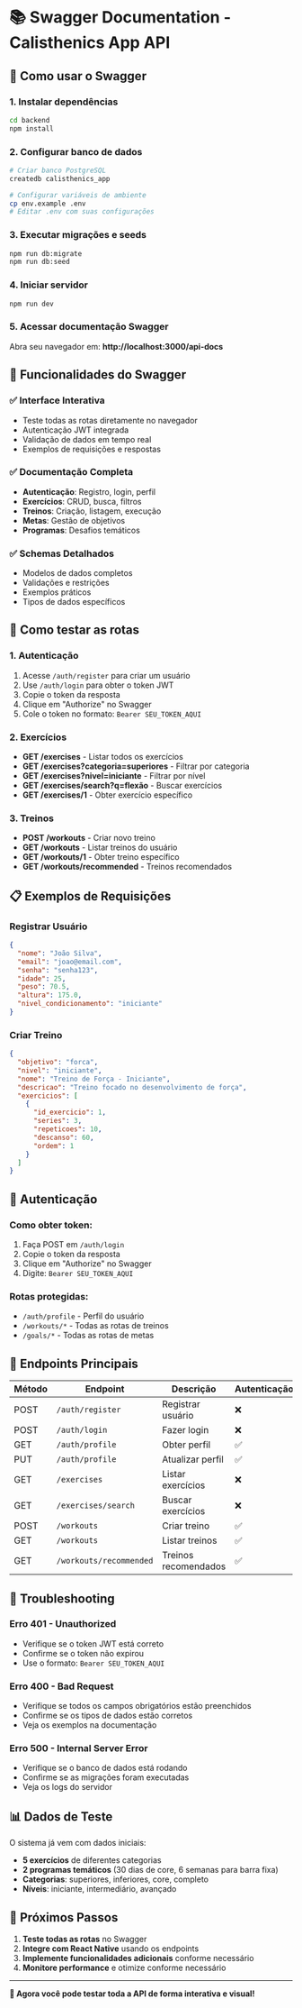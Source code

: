 # 📚 Swagger Documentation - Calisthenics App API

## 🚀 Como usar o Swagger

### 1. **Instalar dependências**
```bash
cd backend
npm install
```

### 2. **Configurar banco de dados**
```bash
# Criar banco PostgreSQL
createdb calisthenics_app

# Configurar variáveis de ambiente
cp env.example .env
# Editar .env com suas configurações
```

### 3. **Executar migrações e seeds**
```bash
npm run db:migrate
npm run db:seed
```

### 4. **Iniciar servidor**
```bash
npm run dev
```

### 5. **Acessar documentação Swagger**
Abra seu navegador em: **http://localhost:3000/api-docs**

## 🔧 Funcionalidades do Swagger

### ✅ **Interface Interativa**
- Teste todas as rotas diretamente no navegador
- Autenticação JWT integrada
- Validação de dados em tempo real
- Exemplos de requisições e respostas

### ✅ **Documentação Completa**
- **Autenticação**: Registro, login, perfil
- **Exercícios**: CRUD, busca, filtros
- **Treinos**: Criação, listagem, execução
- **Metas**: Gestão de objetivos
- **Programas**: Desafios temáticos

### ✅ **Schemas Detalhados**
- Modelos de dados completos
- Validações e restrições
- Exemplos práticos
- Tipos de dados específicos

## 🧪 Como testar as rotas

### **1. Autenticação**
1. Acesse `/auth/register` para criar um usuário
2. Use `/auth/login` para obter o token JWT
3. Copie o token da resposta
4. Clique em "Authorize" no Swagger
5. Cole o token no formato: `Bearer SEU_TOKEN_AQUI`

### **2. Exercícios**
- **GET /exercises** - Listar todos os exercícios
- **GET /exercises?categoria=superiores** - Filtrar por categoria
- **GET /exercises?nivel=iniciante** - Filtrar por nível
- **GET /exercises/search?q=flexão** - Buscar exercícios
- **GET /exercises/1** - Obter exercício específico

### **3. Treinos**
- **POST /workouts** - Criar novo treino
- **GET /workouts** - Listar treinos do usuário
- **GET /workouts/1** - Obter treino específico
- **GET /workouts/recommended** - Treinos recomendados

## 📋 Exemplos de Requisições

### **Registrar Usuário**
```json
{
  "nome": "João Silva",
  "email": "joao@email.com",
  "senha": "senha123",
  "idade": 25,
  "peso": 70.5,
  "altura": 175.0,
  "nivel_condicionamento": "iniciante"
}
```

### **Criar Treino**
```json
{
  "objetivo": "forca",
  "nivel": "iniciante",
  "nome": "Treino de Força - Iniciante",
  "descricao": "Treino focado no desenvolvimento de força",
  "exercicios": [
    {
      "id_exercicio": 1,
      "series": 3,
      "repeticoes": 10,
      "descanso": 60,
      "ordem": 1
    }
  ]
}
```

## 🔐 Autenticação

### **Como obter token:**
1. Faça POST em `/auth/login`
2. Copie o token da resposta
3. Clique em "Authorize" no Swagger
4. Digite: `Bearer SEU_TOKEN_AQUI`

### **Rotas protegidas:**
- `/auth/profile` - Perfil do usuário
- `/workouts/*` - Todas as rotas de treinos
- `/goals/*` - Todas as rotas de metas

## 🎯 Endpoints Principais

| Método | Endpoint | Descrição | Autenticação |
|--------|----------|-----------|--------------|
| POST | `/auth/register` | Registrar usuário | ❌ |
| POST | `/auth/login` | Fazer login | ❌ |
| GET | `/auth/profile` | Obter perfil | ✅ |
| PUT | `/auth/profile` | Atualizar perfil | ✅ |
| GET | `/exercises` | Listar exercícios | ❌ |
| GET | `/exercises/search` | Buscar exercícios | ❌ |
| POST | `/workouts` | Criar treino | ✅ |
| GET | `/workouts` | Listar treinos | ✅ |
| GET | `/workouts/recommended` | Treinos recomendados | ✅ |

## 🐛 Troubleshooting

### **Erro 401 - Unauthorized**
- Verifique se o token JWT está correto
- Confirme se o token não expirou
- Use o formato: `Bearer SEU_TOKEN_AQUI`

### **Erro 400 - Bad Request**
- Verifique se todos os campos obrigatórios estão preenchidos
- Confirme se os tipos de dados estão corretos
- Veja os exemplos na documentação

### **Erro 500 - Internal Server Error**
- Verifique se o banco de dados está rodando
- Confirme se as migrações foram executadas
- Veja os logs do servidor

## 📊 Dados de Teste

O sistema já vem com dados iniciais:
- **5 exercícios** de diferentes categorias
- **2 programas temáticos** (30 dias de core, 6 semanas para barra fixa)
- **Categorias**: superiores, inferiores, core, completo
- **Níveis**: iniciante, intermediário, avançado

## 🚀 Próximos Passos

1. **Teste todas as rotas** no Swagger
2. **Integre com React Native** usando os endpoints
3. **Implemente funcionalidades adicionais** conforme necessário
4. **Monitore performance** e otimize conforme necessário

---

**🎉 Agora você pode testar toda a API de forma interativa e visual!**
